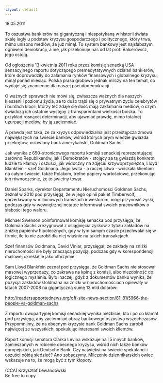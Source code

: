 ```yaml
---
layout: default
---
```


<!--75-->
18.05.2011<br><br>To oszustwa bankierów na gigantyczną i niespotykaną w historii świata skalę legły u podstaw kryzysu gospodarczego i politycznego, który trwa, mimo unisono mediów, że już minął. To system bankowy jest najsłabszym ogniwem demokracji, a nie, jak przekonuje nas od lat prof. Balcerowicz, jego ostoją.<br><br>Od ogłoszenia 13 kwietnia 2011 roku przez komisję senacką USA sensacyjnego raportu dotyczącego premedytatywnych działań bankierów, które doprowadziły do załamania rynków finansowych i globalnego kryzysu, minął ponad miesiąc. Polska prasa grobowo jednak milczy na ten temat, co wydaje się znamienne dla naszej pseudodemokracji.<br><br>O ważnych sprawach nie mówi się, zwłaszcza ważnych dla naszych kieszeni i poziomu życia, za to dużo trąbi się o prywatnym życiu celebrytów i burdach kiboli, którzy też zdaje się dość mają zakłamania mediów, o czym świadczą ich ostatnie występy z transparentami wielkości boiska. To przykład rosnącej determinacji, aby ujawniać prawdę, mimo totalnej uzurpacji mediów, by ją zaciemniać.<br><br>A prawda jest taka, że za kryzys odpowiedzialna jest przestępcza zmowa największych na świecie banków, wśród których prym wiedzie gwiazda przekrętów, osławiony bank amerykański, Goldman Sachs.<br><br>Jak wynika z 650-stronicowego raportu komisji senackiej reprezentującej zarówno Republikanów, jak i Demokratów - stojący za tą gwiazdą konkretni ludzie to kłamcy i oszuści, jak widoczny na zdjęciu krzywoprzysięzca, Lloyd Blankfein - szef Goldmana. Jego świta - a raczej sitwa - wciskała klientom na całym świecie, także Polakom, trefne papiery wartościowe, przekonując ich równocześnie, że to świetny towar.<br><br>Daniel Sparks, dyrektor Departamentu Nieruchomości Goldman Sachs, zeznał w 2010 pod przysięgą, że w jego opinii pakiet Timberwolf, sprzedawany w milionowych transzach inwestorom, mógł przynosić zyski, podczas gdy w wewnętrznej notatce informował swoich pracowników o słabości tego waloru.<br><br>Michael Swenson poinformował komisję senacka pod przysięga, że Goldman Sachs zrezygnował z osiągnięcia zysków z tytułu zakładów na zniżkę papierów hipotecznych, gdy w tym samym czasie przechwalał się w firmie, ile to nie zarobił dla niej właśnie na takich transakcjach.<br><br>Szef finansów Goldmana, David Viniar, przysięgał, że zakłady na zniżki nieruchomości nie były znaczącą pozycją, podczas gdy w korespondencji mailowej określał je jako olbrzymie.<br><br>Sam Lloyd Blankfein zeznał pod przysięga, że Goldman Sachs nie stosował masowej wyprzedaży, co zakrawa na kpinę z komisji, albo niezdolność do logicznego myslenia. Było inaczej, gdyż z dokumentów banku wynika, że pozycja zakładów Goldmana na zniżki w nieruchomościach opiewały w latach 2007-2008 na gigantyczną sumę 13 mld dolarów:<br><br><a target="" title="Kłamcy Goldmana" href="http://readersupportednews.org/off-site-news-section/81-81/5966-the-people-vs-goldman-sachs">http://readersupportednews.org/off-site-news-section/81-81/5966-the-people-vs-goldman-sachs</a><br><br>Z raportu dwupartyjnej komisji senackiej wynika niezbicie, kto i po co kłamał pod przysięgą, aby zaciemniać obraz bankowego oszustwa wszechczasów. Przypomnijmy, że na obecnym kryzysie bank Goldman Sachs zarobił najwięcej ze wszystkich, spekulując interesami swoich klientów.<br><br>Raport komisji senatora Clarka Levina wskazuje na 15 innych banków, zamieszanych w robienie obecnego kryzysu, wśród nich także banków europejskich, jak Deutsche Bank. Czy najwięksi na świecie spekulanci i oszuści pójdą siedzieć? Ano zobaczymy. Milczenie dziennikarskich owiec wskazuje na to, że mogą być z tym kłopoty.<br><br>(CCA) Krzysztof Lewandowski<br>Be free to copy<br>